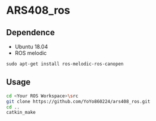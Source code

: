 # ARS408_ros

## Dependence
* Ubuntu 18.04
* ROS melodic
```
sudo apt-get install ros-melodic-ros-canopen
```

## Usage
```bash
cd <Your ROS Workspace>\src
git clone https://github.com/YoYo860224/ars408_ros.git
cd ..
catkin_make
```